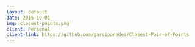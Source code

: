 ```yaml
---
layout: default
date: 2015-10-01
img: closest-points.png
client: Personal
client-link: https://github.com/garciparedes/Closest-Pair-of-Points
---
```

